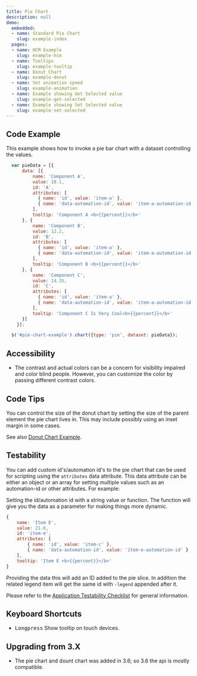 ```yaml
---
title: Pie Chart
description: null
demo:
  embedded:
  - name: Standard Pie Chart
    slug: example-index
  pages:
  - name: HCM Example
    slug: example-hcm
  - name: Tooltips
    slug: example-tooltip
  - name: Donut Chart
    slug: example-donut
  - name: Set animation speed
    slug: example-animation
  - name: Example showing Get Selected value
    slug: example-get-selected
  - name: Example showing Set Selected value
    slug: example-set-selected
---
```


## Code Example

This example shows how to invoke a pie bar chart with a dataset controlling the values.

```javascript
  var pieData = [{
      data: [{
          name: 'Component A',
          value: 10.1,
          id: 'A',
          attributes: [
            { name: 'id', value: 'item-a' },
            { name: 'data-automation-id', value: 'item-a-automation-id' }
          ],
          tooltip: 'Component A <b>{{percent}}</b>'
      }, {
          name: 'Component B',
          value: 12.2,
          id: 'B',
          attributes: [
            { name: 'id', value: 'item-a' },
            { name: 'data-automation-id', value: 'item-a-automation-id' }
          ],
          tooltip: 'Component B <b>{{percent}}</b>'
      }, {
          name: 'Component C',
          value: 14.35,
          id: 'C',
          attributes: [
            { name: 'id', value: 'item-a' },
            { name: 'data-automation-id', value: 'item-a-automation-id' }
          ],
          tooltip: 'Component C Is Very Cool<b>{{percent}}</b>'
      }]
    }];

  $('#pie-chart-example').chart({type: 'pie', dataset: pieData});

```

## Accessibility

- The contrast and actual colors can be a concern for visibility impaired and color blind people. However, you can customize the color by passing different contrast colors.

## Code Tips

You can control the size of the donut chart by setting the size of the parent element the pie chart lives in.
This may include possibly using an inset margin in some cases.

See also [Donut Chart Example](./demo/components/donut/example-index?font=source-sans).

## Testability

You can add custom id's/automation id's to the pie chart that can be used for scripting using the `attributes` data attribute. This data attribute can be either an object or an array for setting multiple values such as an automation-id or other attributes. For example:

Setting the id/automation id with a string value or function. The function will give you the data as a parameter for making things more dynamic.

```js
{
    name: 'Item E',
    value: 21.6,
    id: 'item-e',
    attributes: [
        { name: 'id', value: 'item-c' },
        { name: 'data-automation-id', value: 'item-e-automation-id' }
    ],
    tooltip: 'Item E <b>{{percent}}</b>'
}
```

Providing the data this will add an ID added to the pie slice. In addition the related legend item will get the same id with `-legend` appended after it.

Please refer to the [Application Testability Checklist](https://design.infor.com/resources/application-testability-checklist) for general information.

## Keyboard Shortcuts

- <kbd>Longpress</kbd> Show tooltip on touch devices.

## Upgrading from 3.X

- The pie chart and dount chart was added in 3.6; so 3.6 the api is mostly compatible.
